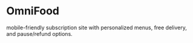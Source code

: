# OmniFood
mobile-friendly subscription site with personalized menus, free delivery, and pause/refund options.

